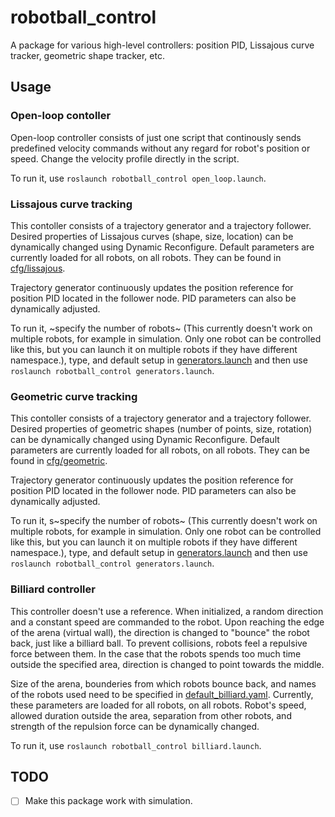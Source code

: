 # robotball_control

A package for various high-level controllers: position PID, Lissajous curve tracker, geometric shape tracker, etc.

## Usage
### Open-loop contoller
Open-loop controller consists of just one script that continously sends predefined velocity commands without any regard for robot's position or speed. Change the velocity profile directly in the script.

To run it, use `roslaunch robotball_control open_loop.launch`.

### Lissajous curve tracking
This contoller consists of a trajectory generator and a trajectory follower. Desired properties of Lissajous curves (shape, size, location) can be dynamically changed using Dynamic Reconfigure. Default parameters are currently loaded for all robots, on all robots. They can be found in [cfg/lissajous](robotball_control/cfg/lissajous).

Trajectory generator continuously updates the position reference for position PID located in the follower node. PID parameters can also be dynamically adjusted.

To run it, ~specify the number of robots~ (This currently doesn't work on multiple robots, for example in simulation. Only one robot can be controlled like this, but you can launch it on multiple robots if they have different namespace.), type, and default setup in [generators.launch](robotball_control/launch/generators.launch) and then use `roslaunch robotball_control generators.launch`.

### Geometric curve tracking
This contoller consists of a trajectory generator and a trajectory follower. Desired properties of geometric shapes (number of points, size, rotation) can be dynamically changed using Dynamic Reconfigure. Default parameters are currently loaded for all robots, on all robots. They can be found in [cfg/geometric](robotball_control/cfg/geometric). 

Trajectory generator continuously updates the position reference for position PID located in the follower node. PID parameters can also be dynamically adjusted.

To run it, s~specify the number of robots~ (This currently doesn't work on multiple robots, for example in simulation. Only one robot can be controlled like this, but you can launch it on multiple robots if they have different namespace.), type, and default setup in [generators.launch](robotball_control/launch/generators.launch) and then use `roslaunch robotball_control generators.launch`.

### Billiard controller
This controller doesn't use a reference. When initialized, a random direction and a constant speed are commanded to the robot. Upon reaching the edge of the arena (virtual wall), the direction is changed to "bounce" the robot back, just like a billiard ball. To prevent collisions, robots feel a repulsive force between them. In the case that the robots spends too much time outside the specified area, direction is changed to point towards the middle.

Size of the arena, bounderies from which robots bounce back, and names of the robots used need to be specified in [default_billiard.yaml](robotball_control/cfg/default_billiard.yaml). Currently, these parameters are loaded for all robots, on all robots. Robot's speed, allowed duration outside the area, separation from other robots, and strength of the repulsion force can be dynamically changed.

To run it, use `roslaunch robotball_control billiard.launch`.

## TODO
- [ ] Make this package work with simulation.